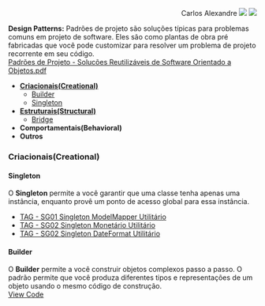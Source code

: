 <p align="right">
Carlos Alexandre
<a href="https://www.linkedin.com/in/carlosalexandredev/" alt="Linkedin">
<img src="https://img.shields.io/badge/-Linkedin-0e76a8?style=flat-square&logo=Linkedin&logoColor=white&link=LINK-DO-SEU-LINKEDIN" /></a> 
<a href="mailto:carlosalexandre5670@gmail.com?subject=GitHub%20%7C%20%5BASSUNTO%5D" alt="Gmail">
<img src="https://img.shields.io/badge/-Gmail-FF0000?style=flat-square&labelColor=FF0000&logo=gmail&logoColor=white&link=LINK-DO-SEU-EMAIL" /></a>
</p>

**Design Patterns:**
Padrões de projeto são soluções típicas para problemas comuns em projeto de software. Eles são como plantas de obra pré fabricadas que você pode customizar para resolver um problema de projeto recorrente em seu código.</br>
[Padrões de Projeto - Solucões Reutilizáveis de Software Orientado a Objetos.pdf](https://github.com/carlosalexandredev/desing-patterns/blob/c0ddbf7b49bed10d18ecf1941745d72e97ab6105/Padr%C3%B5es%20de%20Projeto%20-%20Soluc%C3%B5es%20Reutiliz%C3%A1veis%20de%20Software%20Orientado%20a%20Objetos.pdf)
- **[Criacionais(Creational)](#criacionaiscreational)**
    - [Builder](#builder)
    - [Singleton](#singleton)
- **[Estruturais(Structural)](#estruturaisstructural)**
    - [Bridge](#bridge )
- **Comportamentais(Behavioral)**
- **Outros**

### Criacionais(Creational)


#### Singleton
O **Singleton** permite a você garantir que uma classe tenha apenas uma instância, enquanto provê um ponto de acesso global para essa instância.</br>

 - [TAG - SG01 Singleton ModelMapper Utilitário](src/main/java/br/com/ifg/controlefinanca/models/util/ModelMapperUtil.java)
 - [TAG - SG02 Singleton Monetário Utilitário](src/main/java/br/com/ifg/controlefinanca/models/util)
 - [TAG - SG02 Singleton DateFormat Utilitário](src/main/java/br/com/ifg/controlefinanca/models/util)

#### Builder
O **Builder** permite a você construir objetos complexos passo a passo. O padrão permite que você produza diferentes tipos e representações de um objeto usando o mesmo código de construção.</br>
[View Code](src/main/java/dev/carlos/designpatters/creational/builder)